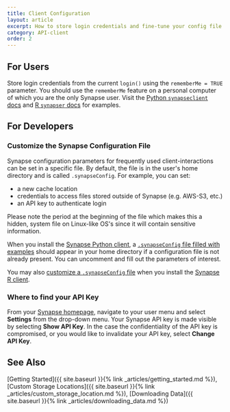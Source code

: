 ```yaml
---
title: Client Configuration
layout: article
excerpt: How to store login credentials and fine-tune your config file.
category: API-client
order: 2
---
```


## For Users

Store login credentials from the current `login()` using the `rememberMe = TRUE` parameter. You should use the `rememberMe` feature on a personal computer of which you are the only Synapse user.
Visit the [Python `synapseclient` docs](https://python-docs.synapse.org/build/html/Client.html#synapseclient.Synapse.login) and [R `synapser` docs](https://r-docs.synapse.org/reference/synLogin.html) for examples.

## For Developers

### Customize the Synapse Configuration File

Synapse configuration parameters for frequently used client-interactions can be set in a specific file. By default, the file is in the user's home directory and is called `.synapseConfig`. For example, you can set:

- a new cache location
- credentials to access files stored outside of Synapse (e.g. AWS-S3, etc.)
- an API key to authenticate login

Please note the period at the beginning of the file which makes this a hidden, system file on Linux-like OS's since it will contain sensitive information. 

When you install the [Synapse Python client](https://python-docs.synapse.org/build/html/index.html#installation), a [`.synapseConfig` file filled with examples](https://github.com/Sage-Bionetworks/synapsePythonClient/blob/master/synapseclient/.synapseConfig) should appear in your home directory if a configuration file is not already present. You can uncomment and fill out the parameters of interest.

You may also [customize a `.synapseConfig` file](https://r-docs.synapse.org/articles/manageSynapseCredentials.html#letting-the-operating-system-manage-your-synapse-credentials) when you install the [Synapse R client](https://r-docs.synapse.org/index.html#installation).

### Where to find your API Key

From your [Synapse homepage](https://www.synapse.org/), navigate to your user menu and select **Settings** from the drop-down menu. Your Synapse API key is made visible by selecting **Show API Key**. In the case the confidentiality of the API key is compromised, or you would like to invalidate your API key, select **Change API Key**.

## See Also

[Getting Started]({{ site.baseurl }}{% link _articles/getting_started.md %}), [Custom Storage Locations]({{ site.baseurl }}{% link _articles/custom_storage_location.md %}), [Downloading Data]({{ site.baseurl }}{% link _articles/downloading_data.md %})
